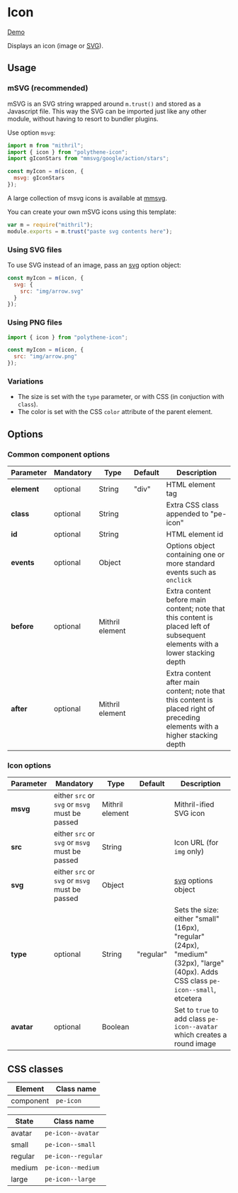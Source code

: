 # Icon

<a class="btn-demo" href="http://arthurclemens.github.io/Polythene-examples/index.html#/icon">Demo</a>

Displays an icon (image or [SVG](#svg)).


## Usage

### mSVG (recommended)

mSVG is an SVG string wrapped around `m.trust()` and stored as a Javascript file. This way the SVG can be imported just like any other module, without having to resort to bundler plugins.


Use option `msvg`:

~~~javascript
import m from "mithril";
import { icon } from "polythene-icon";
import gIconStars from "mmsvg/google/action/stars";

const myIcon = m(icon, {
  msvg: gIconStars
});
~~~

A large collection of msvg icons is available at [mmsvg](https://github.com/ArthurClemens/mmsvg).

You can create your own mSVG icons using this template:

~~~javascript
var m = require("mithril");
module.exports = m.trust("paste svg contents here");
~~~


### Using SVG files

To use SVG instead of an image, pass an [svg](#svg) option object:

~~~javascript
const myIcon = m(icon, {
  svg: {
    src: "img/arrow.svg"
  }
});
~~~


### Using PNG files

~~~javascript
import { icon } from "polythene-icon";

const myIcon = m(icon, {
  src: "img/arrow.png"
});
~~~


### Variations

* The size is set with the `type` parameter, or with CSS (in conjuction with `class`).
* The color is set with the CSS `color` attribute of the parent element.


## Options

### Common component options

| **Parameter** |  **Mandatory** | **Type** | **Default** | **Description** |
| ------------- | -------------- | -------- | ----------- | --------------- |
| **element** | optional | String | "div" | HTML element tag |
| **class** | optional | String |  | Extra CSS class appended to "pe-icon" |
| **id** | optional | String | | HTML element id |
| **events** | optional | Object | | Options object containing one or more standard events such as `onclick` |
| **before** | optional | Mithril element | | Extra content before main content; note that this content is placed left of subsequent elements with a lower stacking depth |
| **after** | optional | Mithril element | | Extra content after main content; note that this content is placed right of preceding elements with a higher stacking depth |

### Icon options

| **Parameter** |  **Mandatory** | **Type** | **Default** | **Description** |
| ------------- | -------------- | -------- | ----------- | --------------- |
| **msvg** | either `src` or `svg` or `msvg` must be passed | Mithril element |  | Mithril-ified SVG icon |
| **src** | either `src` or `svg` or `msvg` must be passed | String |  | Icon URL (for `img` only) |
| **svg** | either `src` or `svg` or `msvg` must be passed | Object |  | [svg](#svg) options object |
| **type** | optional | String | "regular" | Sets the size: either "small" (16px), "regular" (24px), "medium" (32px), "large" (40px). Adds CSS class `pe-icon--small`, etcetera |
| **avatar** | optional | Boolean | | Set to `true` to add class `pe-icon--avatar` which creates a round image |



## CSS classes

| **Element** |  **Class name** |
| ----------- | --------------- |
| component   | `pe-icon` |

| **State**   |  **Class name** |
| ----------- | --------------- |
| avatar   | `pe-icon--avatar` |
| small   | `pe-icon--small` |
| regular   | `pe-icon--regular` |
| medium   | `pe-icon--medium` |
| large   | `pe-icon--large` |

